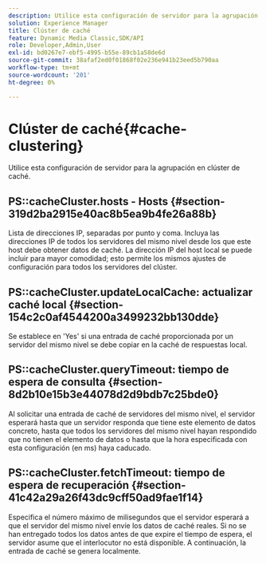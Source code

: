 ```yaml
---
description: Utilice esta configuración de servidor para la agrupación en clúster de caché.
solution: Experience Manager
title: Clúster de caché
feature: Dynamic Media Classic,SDK/API
role: Developer,Admin,User
exl-id: bd0267e7-ebf5-4995-b55e-89cb1a58de6d
source-git-commit: 38afaf2ed0f01868f02e236e941b23eed5b790aa
workflow-type: tm+mt
source-wordcount: '201'
ht-degree: 0%

---
```


# Clúster de caché{#cache-clustering}

Utilice esta configuración de servidor para la agrupación en clúster de caché.

## PS::cacheCluster.hosts - Hosts {#section-319d2ba2915e40ac8b5ea9b4fe26a88b}

Lista de direcciones IP, separadas por punto y coma. Incluya las direcciones IP de todos los servidores del mismo nivel desde los que este host debe obtener datos de caché. La dirección IP del host local se puede incluir para mayor comodidad; esto permite los mismos ajustes de configuración para todos los servidores del clúster.

## PS::cacheCluster.updateLocalCache: actualizar caché local {#section-154c2c0af4544200a3499232bb130dde}

Se establece en &#39;Yes&#39; si una entrada de caché proporcionada por un servidor del mismo nivel se debe copiar en la caché de respuestas local.

## PS::cacheCluster.queryTimeout: tiempo de espera de consulta {#section-8d2b10e15b3e44078d2d9bdb7c25bde0}

Al solicitar una entrada de caché de servidores del mismo nivel, el servidor esperará hasta que un servidor responda que tiene este elemento de datos concreto, hasta que todos los servidores del mismo nivel hayan respondido que no tienen el elemento de datos o hasta que la hora especificada con esta configuración (en ms) haya caducado.

## PS::cacheCluster.fetchTimeout: tiempo de espera de recuperación {#section-41c42a29a26f43dc9cff50ad9fae1f14}

Especifica el número máximo de milisegundos que el servidor esperará a que el servidor del mismo nivel envíe los datos de caché reales. Si no se han entregado todos los datos antes de que expire el tiempo de espera, el servidor asume que el interlocutor no está disponible. A continuación, la entrada de caché se genera localmente.
